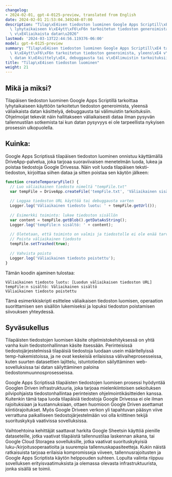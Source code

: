 ```yaml
---
changelog:
- 2024-02-01, gpt-4-0125-preview, translated from English
date: 2024-02-01 21:53:04.349248-07:00
description: "Tilap\xE4isen tiedoston luominen Google Apps Scriptill\xE4 tarkoittaa\
  \ lyhytaikaiseen k\xE4ytt\xF6\xF6n tarkoitetun tiedoston generoimista, yleens\xE4\
  \ v\xE4liaikaista datan\u2026"
lastmod: '2024-03-13T22:44:56.119376-06:00'
model: gpt-4-0125-preview
summary: "Tilap\xE4isen tiedoston luominen Google Apps Scriptill\xE4 tarkoittaa lyhytaikaiseen\
  \ k\xE4ytt\xF6\xF6n tarkoitetun tiedoston generoimista, yleens\xE4 v\xE4liaikaista\
  \ datan k\xE4sittely\xE4, debuggausta tai v\xE4limuistin tarkoituksiin."
title: "Tilap\xE4isen tiedoston luominen"
weight: 21
---
```


## Mikä ja miksi?

Tilapäisen tiedoston luominen Google Apps Scriptillä tarkoittaa lyhytaikaiseen käyttöön tarkoitetun tiedoston generoimista, yleensä väliaikaista datan käsittelyä, debuggausta tai välimuistin tarkoituksiin. Ohjelmoijat tekevät näin hallitakseen väliaikaisesti dataa ilman pysyvän tallennustilan sotkemista tai kun datan pysyvyys ei ole tarpeellista nykyisen prosessin ulkopuolella.

## Kuinka:

Google Apps Scriptissä tilapäisen tiedoston luominen onnistuu käyttämällä DriveApp-palvelua, joka tarjoaa suoraviivaisen menetelmän luoda, lukea ja poistaa tiedostoja Google Drivessa. Näin voit luoda tilapäisen teksti-tiedoston, kirjoittaa siihen dataa ja sitten poistaa sen käytön jälkeen:

```javascript
function createTemporaryFile() {
  // Luo väliaikainen tiedosto nimeltä "tempFile.txt"
  var tempFile = DriveApp.createFile('tempFile.txt', 'Väliaikainen sisältö', MimeType.PLAIN_TEXT);
  
  // Loggaa tiedoston URL käyttöä tai debuggausta varten
  Logger.log('Väliaikainen tiedosto luotu: ' + tempFile.getUrl());
  
  // Esimerkki toiminto: lukee tiedoston sisällön
  var content = tempFile.getBlob().getDataAsString();
  Logger.log('tempFile:n sisältö: ' + content);
  
  // Oletetaan, että toiminto on valmis ja tiedostolle ei ole enää tarvetta
  // Poista väliaikainen tiedosto
  tempFile.setTrashed(true);
  
  // Vahvista poisto
  Logger.log('Väliaikainen tiedosto poistettu');
}
```

Tämän koodin ajaminen tulostaa:

```
Väliaikainen tiedosto luotu: [Luodun väliaikaisen tiedoston URL]
tempFile:n sisältö: Väliaikainen sisältö
Väliaikainen tiedosto poistettu
```

Tämä esimerkkiskripti esittelee väliaikaisen tiedoston luomisen, operaation suorittamisen sen sisällön lukemiseksi ja lopuksi tiedoston poistamisen siivouksen yhteydessä.

## Syväsukellus

Tilapäisten tiedostojen luomisen käsite ohjelmistokehityksessä on yhtä vanha kuin tiedostonhallinnan käsite itsessään. Perinteisissä tiedostojärjestelmissä tilapäisiä tiedostoja luodaan usein määritellyissä temp-hakemistoissa, ja ne ovat keskeisiä erilaisissa välivaiheprosesseissa, kuten suurten datasettien lajittelu, istuntotiedon säilyttäminen web-sovelluksissa tai datan säilyttäminen paloina tiedostonmuunnosprosesseissa.

Google Apps Scriptissä tilapäisten tiedostojen luomisen prosessi hyödyntää Googlen Driven infrastruktuuria, joka tarjoaa mielenkiintoisen sekoituksen pilvipohjaista tiedostonhallintaa perinteisten ohjelmointikäsitteiden kanssa. Kuitenkin tämä tapa luoda tilapäisiä tiedostoja Google Drivessa ei ole ilman rajoituksiaan ja kustannuksiaan, ottaen huomioon Google Driven asettamat kiintiörajoitukset. Myös Google Driveen verkon yli tapahtuvan pääsyn viive verrattuna paikalliseen tiedostojärjestelmään voi olla kriittinen tekijä suorituskykyä vaativissa sovelluksissa.

Vaihtoehtoina kehittäjät saattavat harkita Google Sheetsin käyttöä pienille dataseteille, jotka vaativat tilapäistä tallennustilaa laskennan aikana, tai Google Cloud Storagea sovelluksille, jotka vaativat suorituskykyisiä luku-/kirjoitusoperaatioita ja suurempia tallennuskapasiteetteja. Kukin näistä ratkaisuista tarjoaa erilaisia kompromisseja viiveen, tallennusrajoitusten ja Google Apps Scriptista käytön helppouden suhteen. Lopulta valinta riippuu sovelluksen erityisvaatimuksista ja olemassa olevasta infrastruktuurista, jonka sisällä se toimii.
